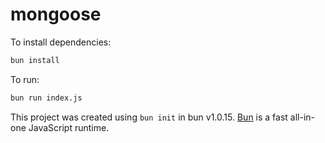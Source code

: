 # mongoose

To install dependencies:

```bash
bun install
```

To run:

```bash
bun run index.js
```

This project was created using `bun init` in bun v1.0.15. [Bun](https://bun.sh) is a fast all-in-one JavaScript runtime.
